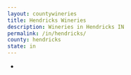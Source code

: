 ```yaml
---
layout: countywineries
title: Hendricks Wineries
description: Wineries in Hendricks IN
permalink: /in/hendricks/
county: hendricks
state: in
---
```

-

